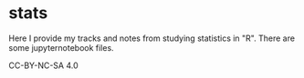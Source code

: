 # stats

Here I provide my tracks and notes from studying statistics in "R".
There are some jupyternotebook files.

CC-BY-NC-SA 4.0
